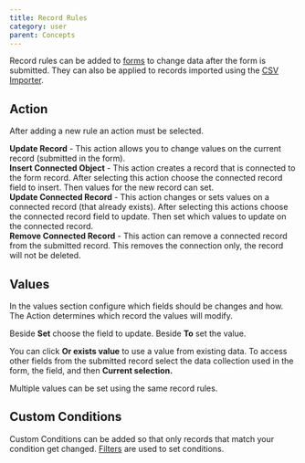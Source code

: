 ```yaml
---
title: Record Rules
category: user
parent: Concepts
---
```

Record rules can be added to [forms](../../uiBuilder/widgets/form/Form.md) to change data after the form is submitted. They can also be applied to records imported using the [CSV Importer](../../uiBuilder/widgets/csvImporter/CsvImporter.md).

## Action

After adding a new rule an action must be selected.

**Update Record** - This action allows you to change values on the current record (submitted in the form).\
**Insert Connected Object** - This action creates a record that is connected to the form record. After selecting this action choose the connected record field to insert. Then values for the new record can set.\
**Update Connected Record** - This action changes or sets values on a connected record (that already exists). After selecting this actions choose the connected record field to update. Then set which values to update on the connected record.\
**Remove Connected Record** - This action can remove a connected record from the submitted record. This removes the connection only, the record will not be deleted.

## Values

In the values section configure which fields should be changes and how. The Action determines which record the values will modify.

Beside **Set** choose the field to update. Beside **To** set the value.

You can click **Or exists value** to use a value from existing data. To access other fields from the submitted record select the data collection used in the form, the field, and then **Current selection.**

Multiple values can be set using the same record rules.

## Custom Conditions

Custom Conditions can be added so that only records that match your condition get changed. [Filters](../filters/Filters.md) are used to set conditions.
